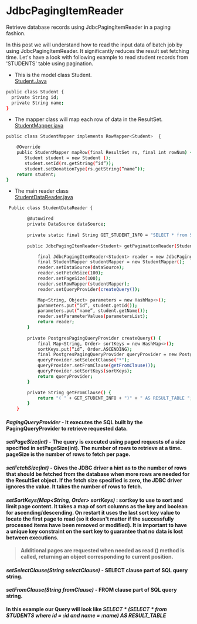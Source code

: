 # JdbcPagingItemReader
Retrieve database records using JdbcPagingItemReader in a paging fashion.

In this post we will understand how to read the input data of batch job by using JdbcPagingItemReader. It significantly reduces the result set fetching time. 
Let's have a look with following example to read student records from 'STUDENTS' table using pagination. 

- This is the model class Student.  
<ins>Student.Java</ins>

```sh
public class Student {
  private String id;
  private String name;
}

```


- The mapper class will map each row of data in the ResultSet.  
<ins>StudentMapper.java</ins>

```sh
public class StudentMapper implements RowMapper<Student>  {

    @Override
    public StudentMapper mapRow(final ResultSet rs, final int rowNum) {
       Student student = new Student (); 
       student.setId(rs.getString(“id”));
       student.setDonationType(rs.getString(“name”));
	return student;
}

```

- The main reader class  
<ins>StudentDataReader.java</ins>

```sh
 Public class StudentDataReader {

        @Autowired
        private DataSource dataSource;
        
        private static final String GET_STUDENT_INFO = "SELECT * from STUDENTS where id = :id and name = :name ";
        
        public JdbcPagingItemReader<Student> getPaginationReader(Student student) {

            final JdbcPagingItemReader<Student> reader = new JdbcPagingItemReader<>();
            final StudentMapper studentMapper = new StudentMapper();
            reader.setDataSource(dataSource);
            reader.setFetchSize(100);
            reader.setPageSize(100);
            reader.setRowMapper(studentMapper);
            reader.setQueryProvider(createQuery());

            Map<String, Object> parameters = new HashMap<>();
            parameters.put(“id”, student.getId());
            parameters.put(“name”, student.getName());
            reader.setParameterValues(parametersList);
            return reader;
        }
        
        private PostgresPagingQueryProvider createQuery() {
            final Map<String, Order> sortKeys = new HashMap<>();
            sortKeys.put(“id”, Order.ASCENDING);
            final PostgresPagingQueryProvider queryProvider = new PostgresPagingQueryProvider();
            queryProvider.setSelectClause("*");
            queryProvider.setFromClause(getFromClause());
            queryProvider.setSortKeys(sortKeys);
            return queryProvider;
        }

        private String getFromClause() {
            return "( " + GET_STUDENT_INFO + ")" + " AS RESULT_TABLE ";
        }
    }
```

#### <b><i>PagingQueryProvider</i><b> - It executes the SQL built by the PagingQueryProvider to retrieve requested data.  
	
#### <b><i>setPageSize(int)</i><b> - The query is executed using paged requests of a size specified in setPageSize(int). The number of rows to retrieve at a time. pageSize is the number of rows to fetch per page.  
	
#### <b><i>setFetchSize(int)</i><b> - Gives the JDBC driver a hint as to the number of rows that should be fetched from the database when more rows are needed for the ResultSet object. If the fetch size specified is zero, the JDBC driver ignores the value. It takes the number of rows to fetch.  
	
#### <b><i>setSortKeys(Map<String, Order> sortKeys)</i><b> : sortkey to use to sort and limit page content. It takes a map of sort columns as the key and boolean for ascending/descending. On restart it uses the last sort key value to locate the first page to read (so it doesn't matter if the successfully processed items have been removed or modified). It is important to have a unique key constraint on the sort key to guarantee that no data is lost between executions.  

> Additional pages are requested when needed as read () method is called, returning an object corresponding to current position.

#### <b><i>setSelectClause(String selectClause)</i><b> - SELECT clause part of SQL query string.  
	
#### <b><i>setFromClause(String fromClause)</i><b> - FROM clause part of SQL query string.  
In this example our Query will look like <b><i>SELECT * (SELECT * from STUDENTS where id = :id and name = :name)  AS RESULT_TABLE </i></b>
	




